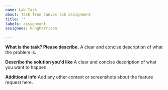 ```yaml
---
name: Lab Task
about: Task from Canvas lab assignment
title: ''
labels: assignment
assignees: kungharrison

---
```


**What is the task? Please describe.**
A clear and concise description of what the problem is.

**Describe the solution you'd like**
A clear and concise description of what you want to happen.

**Additional info**
Add any other context or screenshots about the feature request here.
